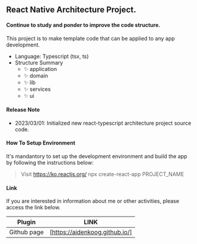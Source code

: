 ## React Native Architecture Project.

#### Continue to study and ponder to improve the code structure.


This project is to make template code that can be applied to any app development.

- Language: Typescript (tsx, ts)
- Structure Summary
    - ✨ application
    - ✨ domain
    - ✨ lib
    - ✨ services
    - ✨ ui
    

#### Release Note

- 2023/03/01: Initialized new react-typescript architecture project source code.


#### How To Setup Environment

It's mandantory to set up the development environment and build the app by following the instructions below:

> Visit https://ko.reactjs.org/
> npx create-react-app PROJECT_NAME


#### Link

If you are interested in information about me or other activities, please access the link below.

| Plugin | LINK |
| ------ | ------ |
| Github page | [https://aidenkoog.github.io/] |
